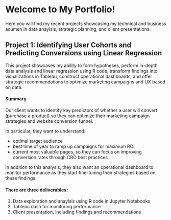 # Welcome to My Portfolio!

Here you will find my recent projects showcasing my technical and business acumen in data anaylsis, strategic planning, and client presentations. 

## Project 1: Identifying User Cohorts and Predicting Conversions using Linear Regression 

This project showcases my ability to form hypotheses, perform in-depth data analysis and linear regression using R code,  transform findings into visualizations in Tableau, construct operational dashboards, and offer strategic recommendations to optimize marketing campaigns and UX based on data.

#### Summary 
Our client wants to identify key predictors of whether a user will convert (purchase a product) so they can optimize their marketing campaign strategies and website conversion funnel. 

In particular, they want to understand:
- optimal target audience
- best time of year to ramp up campaigns for maximum ROI
- current most valuable pages, so they can focus on improving conversion rates through CRO best practices

In addition to this analysis, they also want an operational dashboard to monitor performance as they start fine-tuning their strategies based on these findings.

#### There are three deliverables:
1. Data exploration and anaylsis using R code in Jupyter Notebooks
2. Tableau dash for monitoring performance
3. Client presentation, including findings and recommendations